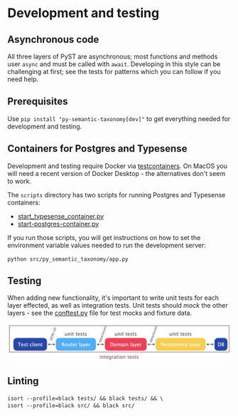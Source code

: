 # Development and testing

## Asynchronous code

All three layers of PyST are asynchronous; most functions and methods user `async` and must be called with `await`. Developing in this style can be challenging at first; see the tests for patterns which you can follow if you need help.

## Prerequisites

Use `pip install "py-semantic-taxonomy[dev]"` to get everything needed for development and testing.

## Containers for Postgres and Typesense

Development and testing require Docker via [testcontainers](https://testcontainers.com/). On MacOS you will need a recent version of Docker Desktop - the alternatives don't seem to work.

The `scripts` directory has two scripts for running Postgres and Typesense containers:

* [start_typesense_container.py](https://github.com/cauldron/py-semantic-taxonomy/blob/main/scripts/start_typesense_container.py)
* [start-postgres-container.py](https://github.com/cauldron/py-semantic-taxonomy/blob/main/scripts/start_postgres_container.py)

If you run those scripts, you will get instructions on how to set the environment variable values needed to run the development server:

```console
python src/py_semantic_taxonomy/app.py
```

## Testing

When adding new functionality, it's important to write unit tests for each layer effected, as well as integration tests. Unit tests should *mock* the other layers - see the [conftest.py](https://github.com/cauldron/py-semantic-taxonomy/blob/main/tests/conftest.py) file for test mocks and fixture data.

![Integration and unit tests](img/testing.png)

## Linting

```console
isort --profile=black tests/ && black tests/ && \
isort --profile=black src/ && black src/
```
